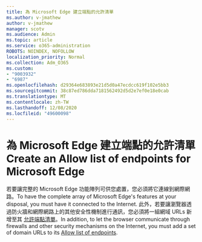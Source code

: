 ```yaml
---
title: 為 Microsoft Edge 建立端點的允許清單
ms.author: v-jmathew
author: v-jmathew
manager: scotv
ms.audience: Admin
ms.topic: article
ms.service: o365-administration
ROBOTS: NOINDEX, NOFOLLOW
localization_priority: Normal
ms.collection: Adm_O365
ms.custom:
- "9003932"
- "6987"
ms.openlocfilehash: d29364e683893e21d5d0a47ecdcc619f102e5bb3
ms.sourcegitcommit: 38c87ed786dda7181562492d5d2e7ef0e18e0cab
ms.translationtype: MT
ms.contentlocale: zh-TW
ms.lasthandoff: 12/08/2020
ms.locfileid: "49600098"
---
```

# <a name="create-an-allow-list-of-endpoints-for-microsoft-edge"></a><span data-ttu-id="cfa7b-102">為 Microsoft Edge 建立端點的允許清單</span><span class="sxs-lookup"><span data-stu-id="cfa7b-102">Create an Allow list of endpoints for Microsoft Edge</span></span>

<span data-ttu-id="cfa7b-103">若要讓完整的 Microsoft Edge 功能陣列可供您處置，您必須將它連線到網際網路。</span><span class="sxs-lookup"><span data-stu-id="cfa7b-103">To have the complete array of Microsoft Edge's features at your disposal, you must have it connected to the Internet.</span></span> <span data-ttu-id="cfa7b-104">此外，若要讓瀏覽器透過防火牆和網際網路上的其他安全性機制進行通訊，您必須將一組網域 URLs 新增至其 [允許端點清單](https://go.microsoft.com/fwlink/?linkid=2135054)。</span><span class="sxs-lookup"><span data-stu-id="cfa7b-104">In addition, to let the browser communicate through firewalls and other security mechanisms on the Internet, you must add a set of domain URLs to its [Allow list of endpoints](https://go.microsoft.com/fwlink/?linkid=2135054).</span></span>
